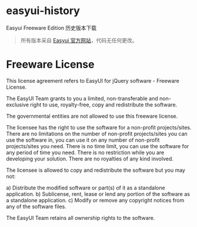 # easyui-history
Easyui Freeware Edition 历史版本下载

> 所有版本采自 [Easyui 官方网站](http://www.jeasyui.com)，代码无任何更改。

# Freeware License

This license agreement refers to EasyUI for jQuery software - Freeware License.

The EasyUI Team grants to you a limited, non-transferable and non-exclusive right to use, royalty-free, copy and redistribute the software.

The governmental entities are not allowed to use this freeware license.

The licensee has the right to use the software for a non-profit projects/sites. There are no limitations on the number of non-profit projects/sites you can use the software in, you can use it on any number of non-profit projects/sites you need. There is no time limit, you can use the software for any period of time you need. There is no restriction while you are developing your solution. There are no royalties of any kind involved.

The licensee is allowed to copy and redistribute the software but you may not:

a) Distribute the modified software or part(s) of it as a standalone application.
b) Sublicense, rent, lease or lend any portion of the software as a standalone application.
c) Modify or remove any copyright notices from any of the software files.

The EasyUI Team retains all ownership rights to the software.